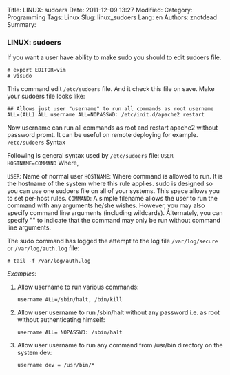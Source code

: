 Title: LINUX: sudoers
Date: 2011-12-09 13:27
Modified: 
Category: Programming
Tags: Linux
Slug: linux_sudoers
Lang: en
Authors: znotdead
Summary: 

### LINUX: sudoers

If you want a user have ability to make sudo you should to edit sudoers file.

```
# export EDITOR=vim
# visudo
```

This command edit `/etc/sudoers` file. And it check this file on save. Make your sudoers file looks like:

```
## Allows just user "username" to run all commands as root username ALL=(ALL) ALL username ALL=NOPASSWD: /etc/init.d/apache2 restart
```

Now username can run all commands as root and restart apache2 without password promt. It can be useful on remote deploying for example.
`/etc/sudoers` Syntax

Following is general syntax used by `/etc/sudoers` file:
`USER HOSTNAME=COMMAND`
Where,

`USER`: Name of normal user
`HOSTNAME`: Where command is allowed to run. It is the hostname of the system where this rule applies. sudo is designed so you can use one sudoers file on all of your systems. This space allows you to set per-host rules.
`COMMAND`: A simple filename allows the user to run the command with any arguments he/she wishes. However, you may also specify command line arguments (including wildcards). Alternately, you can specify "" to indicate that the command may only be run without command line arguments.

The sudo command has logged the attempt to the log file `/var/log/secure` or `/var/log/auth.log` file:
```
# tail -f /var/log/auth.log
```
*Examples:*

1. Allow username to run various commands:
    ```
    username ALL=/sbin/halt, /bin/kill
    ```
2. Allow user username to run /sbin/halt without any password i.e. as root without authenticating himself:
    ```
    username ALL= NOPASSWD: /sbin/halt
    ```
3. Allow user username to run any command from /usr/bin directory on the system dev:
    ```
    username dev = /usr/bin/*
    ```
